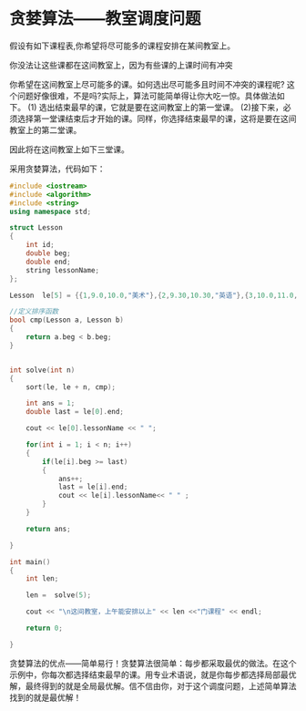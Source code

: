 # 贪婪算法——教室调度问题

假设有如下课程表,你希望将尽可能多的课程安排在某间教室上。



你没法让这些课都在这间教室上，因为有些课的上课时间有冲突



你希望在这间教室上尽可能多的课。如何选出尽可能多且时间不冲突的课程呢?
这个问题好像很难，不是吗?实际上，算法可能简单得让你大吃一惊。具体做法如下。
(1) 选出结束最早的课，它就是要在这间教室上的第一堂课。
(2)接下来，必须选择第一堂课结束后才开始的课。同样，你选择结束最早的课，这将是要在这间教室上的第二堂课。

因此将在这间教室上如下三堂课。





采用贪婪算法，代码如下：

```c++
#include <iostream>
#include <algorithm>
#include <string>
using namespace std;

struct Lesson
{
    int id;
    double beg;
    double end;
    string lessonName;
};

Lesson  le[5] = {{1,9.0,10.0,"美术"},{2,9.30,10.30,"英语"},{3,10.0,11.0,"数学"},{4,10.30,11.30,"计算机"},{5,11.0,12.0,"音乐"}};

//定义排序函数
bool cmp(Lesson a, Lesson b)
{
    return a.beg < b.beg;
}


int solve(int n)
{
    sort(le, le + n, cmp);

    int ans = 1;
    double last = le[0].end;

    cout << le[0].lessonName << " ";

    for(int i = 1; i < n; i++)
    {
        if(le[i].beg >= last)
        {
            ans++;
            last = le[i].end;
            cout << le[i].lessonName<< " " ;
        }
    }

    return ans;

}

int main()
{
    int len;

    len =  solve(5);

    cout << "\n这间教室，上午能安排以上" << len <<"门课程" << endl;

    return 0;

}
```





贪婪算法的优点——简单易行！贪婪算法很简单：每步都采取最优的做法。在这个示例中，你每次都选择结束最早的课。用专业术语说，就是你每步都选择局部最优解，最终得到的就是全局最优解。信不信由你，对于这个调度问题，上述简单算法找到的就是最优解！ 